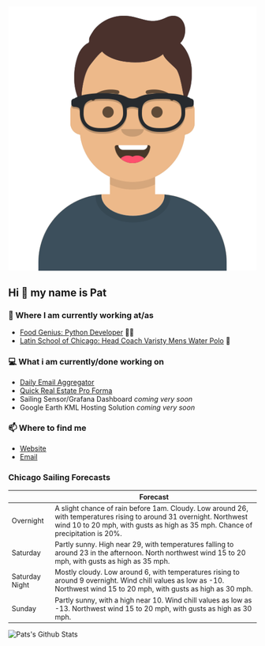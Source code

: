 [![Social banner for p-j-falconer](https://raw.githubusercontent.com/P-J-FALCONER/P-J-FALCONER/master/assets/avataaars.svg)](https://patfalconer.com/)
## Hi :wave: my name is Pat

### 💼 Where I am currently working at/as
- [Food Genius: Python Developer](https://getfoodgenius.com/) 🍔🐍
- [Latin School of Chicago: Head Coach Varisty Mens Water Polo](https://www.latinschool.org/) 🤽


### 💻 What i am currently/done working on
 - [Daily Email Aggregator](https://github.com/P-J-FALCONER/dott_daily_mail)
 - [Quick Real Estate Pro Forma](https://github.com/P-J-FALCONER/henry)
 - Sailing Sensor/Grafana Dashboard *coming very soon*
 - Google Earth KML Hosting Solution *coming very soon*

### 📫 Where to find me
 - [Website](https://patfalconer.com/)
 - [Email](mailto:patrick.j.falconer@gmail.com)


### Chicago Sailing Forecasts
|   | Forecast  |
|---|---|
| Overnight | A slight chance of rain before 1am. Cloudy. Low around 26, with temperatures rising to around 31 overnight. Northwest wind 10 to 20 mph, with gusts as high as 35 mph. Chance of precipitation is 20%. |
| Saturday | Partly sunny. High near 29, with temperatures falling to around 23 in the afternoon. North northwest wind 15 to 20 mph, with gusts as high as 35 mph. |
| Saturday Night | Mostly cloudy. Low around 6, with temperatures rising to around 9 overnight. Wind chill values as low as -10. Northwest wind 15 to 20 mph, with gusts as high as 30 mph. |
| Sunday | Partly sunny, with a high near 10. Wind chill values as low as -13. Northwest wind 15 to 20 mph, with gusts as high as 30 mph. |

![Pats's Github Stats](https://github-readme-stats.vercel.app/api?username=p-j-falconer&show_icons=true&theme=radical)
